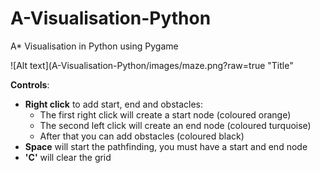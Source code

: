 # A-Visualisation-Python
A* Visualisation in Python using Pygame

![Alt text](A-Visualisation-Python/images/maze.png?raw=true "Title"

**Controls**:
- **Right click** to add start, end and obstacles:
  - The first right click will create a start node (coloured orange)
  - The second left click will create an end node (coloured turquoise)
  - After that you can add obstacles (coloured black)
- **Space** will start the pathfinding, you must have a start and end node
- **'C'** will clear the grid
